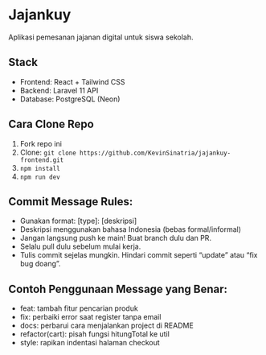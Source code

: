 # Jajankuy 

Aplikasi pemesanan jajanan digital untuk siswa sekolah.

## Stack
- Frontend: React + Tailwind CSS
- Backend: Laravel 11 API
- Database: PostgreSQL (Neon)

## Cara Clone Repo
1. Fork repo ini
2. Clone: `git clone https://github.com/KevinSinatria/jajankuy-frontend.git`
3. `npm install`
4. `npm run dev`

## Commit Message Rules:
- Gunakan format: [type]: [deskripsi]
- Deskripsi menggunakan bahasa Indonesia (bebas formal/informal)
- Jangan langsung push ke main! Buat branch dulu dan PR.
- Selalu pull dulu sebelum mulai kerja.
- Tulis commit sejelas mungkin. Hindari commit seperti “update” atau “fix bug doang”.

## Contoh Penggunaan Message yang Benar:
- feat: tambah fitur pencarian produk
- fix: perbaiki error saat register tanpa email
- docs: perbarui cara menjalankan project di README
- refactor(cart): pisah fungsi hitungTotal ke util
- style: rapikan indentasi halaman checkout
